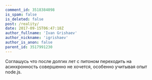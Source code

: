 ```yaml
---
comment_id: 3518384098
is_spam: false
is_deleted: false
post: /reality/
date: 2017-09-15T06:47:18Z
author_fullname: 'Ivan Grishaev'
author_nickname: 'igrishaev'
author_is_anon: false
parent_id: 3517991230
---
```


<p>Соглашусь что после долгих лет с питоном переходить на асинхронность совершенно не хочется, особенно учитывая опыт node.js.</p>
